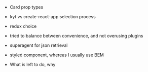- Card prop types
- kyt vs create-react-app selection process
- redux choice
- tried to balance between convenience, and not overusing plugins
- superagent for json retrieval
- styled component, whereas I usually use BEM

- What is left to do, why

